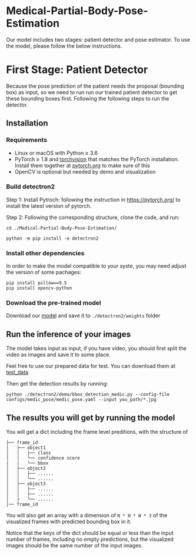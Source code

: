 # Medical-Partial-Body-Pose-Estimation

Our model includes two stages: patient detector and pose estimator. To use the model, please follow the below instructions.
# First Stage: Patient Detector
Because the pose prediction of the patient needs the proposal (bounding box) as input, so we need to run run our trained patient detector to get these bounding boxes first. Following the following steps to run the detector.
## Installation

### Requirements
- Linux or macOS with Python ≥ 3.6
- PyTorch ≥ 1.8 and [torchvision](https://github.com/pytorch/vision/) that matches the PyTorch installation.
  Install them together at [pytorch.org](https://pytorch.org) to make sure of this
- OpenCV is optional but needed by demo and visualization


### Build detectron2 
Step 1: Install Pytroch: following the instruction in https://pytorch.org/ to install the latest version of pytorch.

Step 2: Following the corresponding structure, clone the code, and run:
```
cd ./Medical-Partial-Body-Pose-Estimation/

python -m pip install -e detectron2
```

### Install other dependencies
In order to make the model compatible to your syste, you may need adjust the version of some pachages:

```
pip install pillow==9.5
pip install opencv-python
```

### Download the pre-trained model

Download our [model](https://drive.google.com/file/d/1OHAr31n41keDTJygDmFfOgsXwpriuFT9/view?usp=sharing) and save it to ```./detectron2/weights``` folder

## Run the inference of your images
The model takes input as input, if you have video, you should first split the video as images and save it to some place.

Feel free to use our prepared data for test. You can download them at [test_data](https://drive.google.com/file/d/1mOwxB5doD-zhMsQkKte2Gt8V40oxR7PN/view?usp=sharing)

Then get the detection results by running:

```
python ./detectron2/demo/bbox_detection_medic.py --config-file configs/medic_pose/medic_pose.yaml --input you_path/*.jpg
```




## The results you will get by running the model

You will get a dict including the frame level preditions, with the structure of


```
├── frame_id
│   ├── object1
│   │   ├── class
│   │   └── confidence score
|   |   └── bbox
│   ├── object2
│   │   ├── ......
│   │   └── ......
│   ├── object3
│   │   ├── ......
│   │   ├── ......
│   ├   └── ......
│── frame_id

```

You will also get an array with a dimension of ```N * H * W * 3``` of the visualized frames with predicted bounding box in it.

Notice that the keys of the dict should be equal or less than the input number of frames, including no empty predictions, but the visualized images should be the same number of the input images.


